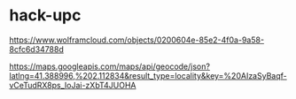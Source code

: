 # hack-upc

<https://www.wolframcloud.com/objects/0200604e-85e2-4f0a-9a58-8cfc6d34788d>

<https://maps.googleapis.com/maps/api/geocode/json?latlng=41.388996,%202.112834&result_type=locality&key=%20AIzaSyBaqf-vCeTudRX8ps_IoJai-zXbT4JUOHA>
